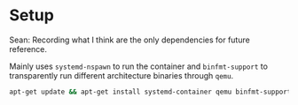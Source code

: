 # Setup

Sean: Recording what I think are the only dependencies for future reference.

Mainly uses `systemd-nspawn` to run the container and `binfmt-support` to
transparently run different architecture binaries through `qemu`.

```sh
apt-get update && apt-get install systemd-container qemu binfmt-support qemu-user-static
```

